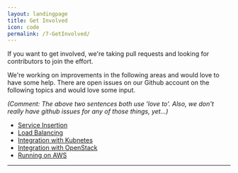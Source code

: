 ```yaml
---
layout: landingpage
title: Get Involved
icon: code
permalink: /7-GetInvolved/
---
```

If you want to get involved, we're taking pull requests and looking for contributors to join the effort.

We're working on improvements in the following areas and would love to have some help. There are open issues on our Github account on the following topics and would love some input.

*(Comment: The above two sentences both use 'love to'. Also, we don't really
have github issues for any of those things, yet...)*

* [Service Insertion](http://www.github.com/romana)
* [Load Balancing](http://www.github.com/romana)
* [Integration with Kubnetes](http://www.github.com/romana)
* [Integration with OpenStack](http://www.github.com/romana)
* [Running on AWS](http://www.github.com/romana)

---


